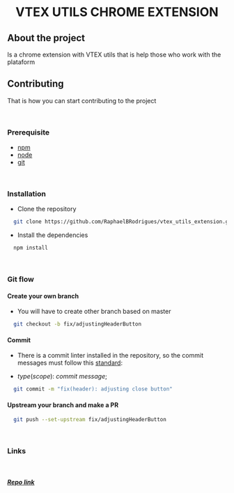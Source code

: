 
<h1 align="center"> VTEX UTILS CHROME EXTENSION</h1>

## About the project
Is a chrome extension with VTEX utils that is help those who work with the plataform

## Contributing
That is how you can start contributing to the project

<br>

### Prerequisite

* [npm](https://www.npmjs.com/)
* [node](https://nodejs.org/en/)
* [git](https://git-scm.com/)

<br>

### Installation

* Clone the repository
```sh
  git clone https://github.com/RaphaelBRodrigues/vtex_utils_extension.git
```

* Install the dependencies
```sh
  npm install
```

<br>


### Git flow

#### Create your own branch
* You will have to create other branch based on master
```sh
  git checkout -b fix/adjustingHeaderButton
```

#### Commit
* There is a commit linter installed in the repository, so the commit messages must follow this [standard](https://github.com/conventional-changelog/commitlint/#what-is-commitlint):

* *type*(*scope*): *commit message*;

```sh
  git commit -m "fix(header): adjusting close button"
```

#### Upstream your branch and make a PR
```sh
  git push --set-upstream fix/adjustingHeaderButton
```
<br>

### Links

<br>

##### [Repo link](https://github.com/RaphaelBRodrigues/vtex_utils_extension)